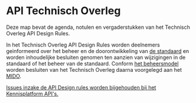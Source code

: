 # API Technisch Overleg

Deze map bevat de agenda, notulen en vergaderstukken van het Technisch Overleg API Design Rules.

In het Technisch Overleg API Design Rules worden deelnemers geinformeerd over het beheer en de doorontwikkeling van [de standaard](https://github.com/Logius-standaarden/API-Design-Rules) en worden inhoudelijke besluiten genomen ten aanzien van wijzigingen in de standaard of het beheer van de standaard. Conform [het beheersmodel](https://github.com/Logius-standaarden/API-Standaarden-Beheermodel/) worden besluiten van het Technisch Overleg daarna voorgelegd aan het [MIDO](https://pgdi.nl/).



[Issues inzake de API Design rules worden bijgehouden bij het Kennisplatform API's.](https://github.com/Geonovum/KP-APIs/issues?q=is%3Aissue+is%3Aopen+label%3A%22WG%3ANormatieve+rules%22) 
